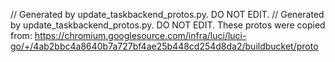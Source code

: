 // Generated by update_taskbackend_protos.py. DO NOT EDIT.
// Generated by update_taskbackend_protos.py. DO NOT EDIT.
These protos were copied from:
https://chromium.googlesource.com/infra/luci/luci-go/+/4ab2bbc4a8640b7a727bf4ae25b448cd254d8da2/buildbucket/proto
